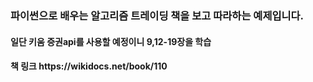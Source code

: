 <h3>파이썬으로 배우는 알고리즘 트레이딩 책을 보고 따라하는 예제입니다.</h3>
<h4>일단 키움 증권api를 사용할 예정이니 9,12-19장을 학습</h4>
<h4>책 링크 https://wikidocs.net/book/110 </h4>
